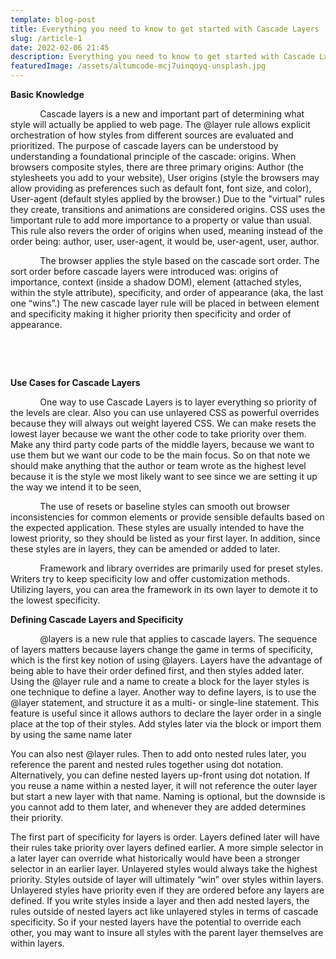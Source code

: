 ```yaml
---
template: blog-post
title: Everything you need to know to get started with Cascade Layers
slug: /article-1
date: 2022-02-06 21:45
description: Everything you need to know to get started with Cascade Layers
featuredImage: /assets/altumcode-mcj7uinqoyq-unsplash.jpg
---
```

**Basic Knowledge**

            Cascade layers is a new and important part of determining what style will actually be applied to web page. The @layer rule allows explicit orchestration of how styles from different sources are evaluated and prioritized. The purpose of cascade layers can be understood by understanding a foundational principle of the cascade: origins. When browsers composite styles, there are three primary origins: Author (the stylesheets you add to your website), User origins (style the browsers may allow providing as preferences such as default font, font size, and color), User-agent (default styles applied by the browser.) Due to the "virtual" rules they create, transitions and animations are considered origins. CSS uses the !important rule to add more importance to a property or value than usual. This rule also revers the order of origins when used, meaning instead of the order being: author, user, user-agent, it would be, user-agent, user, author.

            The browser applies the style based on the cascade sort order. The sort order before cascade layers were introduced was: origins of importance, context (inside a shadow DOM), element (attached styles, within the style attribute), specificity, and order of appearance (aka, the last one “wins”.) The new cascade layer rule will be placed in between element and specificity making it higher priority then specificity and order of appearance.

 

 

**Use Cases for Cascade Layers**

            One way to use Cascade Layers is to layer everything so priority of the levels are clear. Also you can use unlayered CSS as powerful overrides because they will always out weight layered CSS. We can make resets the lowest layer because we want the other code to take priority over them. Make any third party code parts of the middle layers, because we want to use them but we want our code to be the main focus. So on that note we should make anything that the author or team wrote as the highest level because it is the style we most likely want to see since we are setting it up the way we intend it to be seen,

            The use of resets or baseline styles can smooth out browser inconsistencies for common elements or provide sensible defaults based on the expected application. These styles are usually intended to have the lowest priority, so they should be listed as your first layer. In addition, since these styles are in layers, they can be amended or added to later.

            Framework and library overrides are primarily used for preset styles. Writers try to keep specificity low and offer customization methods. Utilizing layers, you can area the framework in its own layer to demote it to the lowest specificity.

**Defining Cascade Layers and Specificity**

            @layers is a new rule that applies to cascade layers. The sequence of layers matters because layers change the game in terms of specificity, which is the first key notion of using @layers. Layers have the advantage of being able to have their order defined first, and then styles added later. Using the @layer rule and a name to create a block for the layer styles is one technique to define a layer. Another way to define layers, is to use the @layer statement, and structure it as a multi- or single-line statement. This feature is useful since it allows authors to declare the layer order in a single place at the top of their styles. Add styles later via the block or import them by using the same name later

You can also nest @layer rules. Then to add onto nested rules later, you reference the parent and nested rules together using dot notation. Alternatively, you can define nested layers up-front using dot notation. If you reuse a name within a nested layer, it will not reference the outer layer but start a new layer with that name. Naming is optional, but the downside is you cannot add to them later, and whenever they are added determines their priority.

The first part of specificity for layers is order. Layers defined later will have their rules take priority over layers defined earlier. A more simple selector in a later layer can override what historically would have been a stronger selector in an earlier layer. Unlayered styles would always take the highest priority. Styles outside of layer will ultimately “win” over styles within layers. Unlayered styles have priority even if they are ordered before any layers are defined. If you write styles inside a layer and then add nested layers, the rules outside of nested layers act like unlayered styles in terms of cascade specificity. So if your nested layers have the potential to override each other, you may want to insure all styles with the parent layer themselves are within layers.